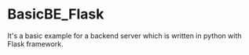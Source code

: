 # BasicBE_Flask
It's a basic example for a backend server which is written in python with Flask framework.
